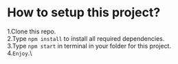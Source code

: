 # How to setup this project?

1.Clone this repo.\
2.Type `npm install` to install all required dependencies.\
3.Type `npm start` in terminal in your folder for this project.\
4.`Enjoy`.\
